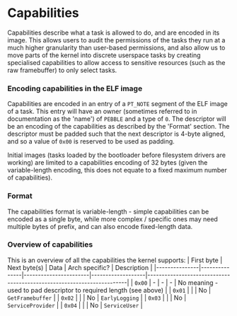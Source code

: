 # Capabilities
Capabilities describe what a task is allowed to do, and are encoded in its image. This allows users to audit the
permissions of the tasks they run at a much higher granularity than user-based permissions, and also allow us to
move parts of the kernel into discrete userspace tasks by creating specialised capabilities to allow access to
sensitive resources (such as the raw framebuffer) to only select tasks.

### Encoding capabilities in the ELF image
Capabilities are encoded in an entry of a `PT_NOTE` segment of the ELF image of a task. This entry will have an
owner (sometimes referred to in documentation as the 'name') of `PEBBLE` and a type of `0`. The descriptor will be
an encoding of the capabilities as described by the 'Format' section. The descriptor must be padded such that the
next descriptor is 4-byte aligned, and so a value of `0x00` is reserved to be used as padding.

Initial images (tasks loaded by the bootloader before filesystem drivers are working) are limited to a capabilities
encoding of 32 bytes (given the variable-length encoding, this does not equate to a fixed maximum number of
capabilities).

### Format
The capabilities format is variable-length - simple capabilities can be encoded as a single byte, while more
complex / specific ones may need multiple bytes of prefix, and can also encode fixed-length data.

### Overview of capabilities
This is an overview of all the capabilities the kernel supports:
| First byte    | Next byte(s)  | Data                  | Arch specific?    | Description                                                           |
|---------------|---------------|-----------------------|-------------------|-----------------------------------------------------------------------|
| `0x00`        | -             | -                     | -                 | No meaning - used to pad descriptor to required length (see above)    |
| `0x01`        |               |                       | No                | `GetFramebuffer`                                                      |
| `0x02`        |               |                       | No                | `EarlyLogging`                                                        |
| `0x03`        |               |                       | No                | `ServiceProvider`                                                     |
| `0x04`        |               |                       | No                | `ServiceUser`                                                         |
